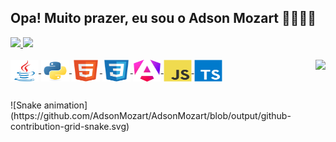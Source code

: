 ## Opa! Muito prazer, eu sou o Adson Mozart 👨🏾‍💻🚀

<div>
  <a href="https://github.com/AdsonMozart">
  <img height="180em" src="https://github-readme-stats.vercel.app/api?username=AdsonMozart&show_icons=true&theme=dark&include_all_commits=true&count_private=true"/>
  <img height="180em" src="https://github-readme-stats.vercel.app/api/top-langs/?username=AdsonMozart&layout=compact&langs_count=16&theme=dark"/>
</div>

<div style="display: inline_block"><br>
  <img align="center" alt="mozar7-java" height="35" width="45" src="https://raw.githubusercontent.com/devicons/devicon/master/icons/java/java-original.svg">
  <img align="center" alt="mozar7-python" height="35" width="45" src="https://raw.githubusercontent.com/devicons/devicon/master/icons/python/python-original.svg">
  <img align="center" alt="mozar7-html" height="35" width="45" src="https://raw.githubusercontent.com/devicons/devicon/master/icons/html5/html5-original.svg">
  <img align="center" alt="mozar7-css" height="35" width="45" src="https://raw.githubusercontent.com/devicons/devicon/master/icons/css3/css3-original.svg">
  <img align="center" alt="mozar7-angular" height="35" width="45" src="https://raw.githubusercontent.com/devicons/devicon/master/icons/angular/angular-original.svg">
  <img align="center" alt="mozar7-javascript" height="35" width="45" src="https://raw.githubusercontent.com/devicons/devicon/master/icons/javascript/javascript-original.svg">
  <img align="center" alt="mozar7-typescript" height="35" width="45" src="https://raw.githubusercontent.com/devicons/devicon/master/icons/typescript/typescript-original.svg">
  <a href="https://www.linkedin.com/in/mozar7" target="_blank"><img align= right src="https://img.shields.io/badge/-LinkedIn-%230077B5?style=for-the-badge&logo=linkedin&logoColor=white" target="_blank"></a> 
</div>
 
  ##
 
<div> 
    ![Snake animation](https://github.com/AdsonMozart/AdsonMozart/blob/output/github-contribution-grid-snake.svg)
</div>
